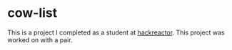 # cow-list
This is a project I completed as a student at [hackreactor](http://hackreactor.com). This project was worked on with a pair.